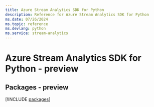 ```yaml
---
title: Azure Stream Analytics SDK for Python
description: Reference for Azure Stream Analytics SDK for Python
ms.date: 07/26/2024
ms.topic: reference
ms.devlang: python
ms.service: stream-analytics
---
```

# Azure Stream Analytics SDK for Python - preview
## Packages - preview
[!INCLUDE [packages](stream-analytics-index.md)]